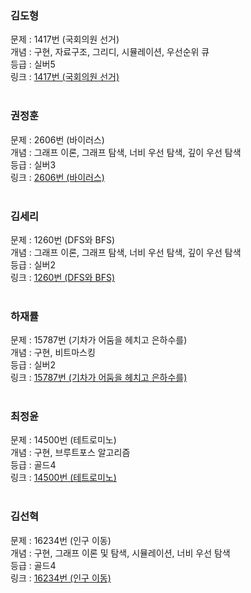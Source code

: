 
### 김도형
문제 : 1417번 (국회의원 선거) <br />
개념 : 구현, 자료구조, 그리디, 시뮬레이션, 우선순위 큐 <br />
등급 : 실버5 <br />
링크 : <a href="https://www.acmicpc.net/problem/1417" target='_blank'>1417번 (국회의원 선거)</a> <br />
<br />

### 권정훈
문제 : 2606번 (바이러스) <br />
개념 : 그래프 이론, 그래프 탐색, 너비 우선 탐색, 깊이 우선 탐색 <br />
등급 : 실버3 <br />
링크 : <a href="https://www.acmicpc.net/problem/2606" target="_blank">2606번 (바이러스)</a> <br />
<br />

### 김세리
문제 : 1260번 (DFS와 BFS) <br />
개념 : 그래프 이론, 그래프 탐색, 너비 우선 탐색, 깊이 우선 탐색 <br />
등급 : 실버2 <br />
링크 : <a href="https://www.acmicpc.net/problem/1260" target="_blank">1260번 (DFS와 BFS)</a> <br />
<br />

### 하재률
문제 : 15787번 (기차가 어둠을 헤치고 은하수를) <br />
개념 : 구현, 비트마스킹 <br />
등급 : 실버2 <br />
링크 : <a href="https://www.acmicpc.net/problem/15787" target="_blank">15787번 (기차가 어둠을 헤치고 은하수를)</a> <br />
<br />

### 최정윤
문제 : 14500번 (테트로미노) <br />
개념 : 구현, 브루트포스 알고리즘 <br />
등급 : 골드4 <br />
링크 : <a href="https://www.acmicpc.net/problem/14500" target="_blank">14500번 (테트로미노)</a> <br />
<br />

### 김선혁
문제 : 16234번 (인구 이동) <br />
개념 : 구현, 그래프 이론 및 탐색, 시뮬레이션, 너비 우선 탐색 <br />
등급 : 골드4 <br />
링크 : <a href="https://www.acmicpc.net/problem/16234" target="_blank">16234번 (인구 이동)</a> <br />
<br />

